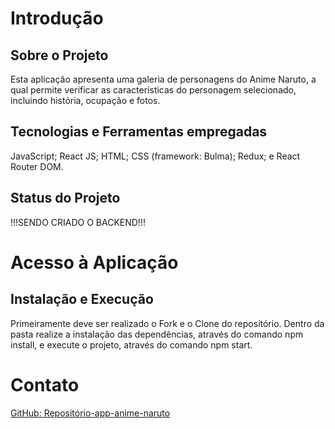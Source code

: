 # Introdução
## Sobre o Projeto
Esta aplicação apresenta uma galeria de personagens do Anime Naruto, a qual permite verificar as características do personagem selecionado, incluindo história, ocupação e fotos.
## Tecnologias e Ferramentas empregadas
JavaScript;
React JS;
HTML;
CSS (framework: Bulma);
Redux; e
React Router DOM.
## Status do Projeto
!!!SENDO CRIADO O BACKEND!!!

# Acesso à Aplicação
## Instalação e Execução
Primeiramente deve ser realizado o Fork e o Clone do repositório. Dentro da pasta realize a instalação das dependências, através do comando npm install, e execute o projeto, através do comando npm start.

# Contato
[GitHub: Repositório-app-anime-naruto](https://github.com/moisesfdasilva/app-anime-naruto)
